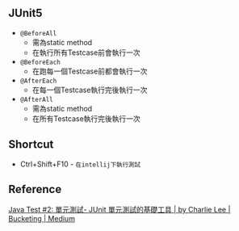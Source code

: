 
## JUnit5

+ `@BeforeAll`
	+ 需為static method
	+ 在執行所有Testcase前會執行一次
+ `@BeforeEach`
	+ 在跑每一個Testcase前都會執行一次
+ `@AfterEach`
	+ 在每一個Testcase執行完後執行一次
+ `@AfterAll`
	+ 需為static method
	+ 在所有Testcase執行完後執行一次

## Shortcut

+ Ctrl+Shift+F10 - `在intellij下執行測試`
## Reference

[Java Test #2: 單元測試- JUnit 單元測試的基礎工具 | by Charlie Lee | Bucketing | Medium](https://medium.com/bucketing/java-test-2-%E5%96%AE%E5%85%83%E6%B8%AC%E8%A9%A6-junit-%E5%96%AE%E5%85%83%E6%B8%AC%E8%A9%A6%E7%9A%84%E5%9F%BA%E7%A4%8E%E5%B7%A5%E5%85%B7-ebf335ff2619)
